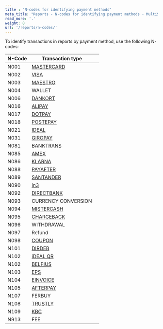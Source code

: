```yaml
---
title : "N-codes for identifying payment methods"
meta_title: "Reports - N-codes for identifying payment methods - MultiSafepay Docs"
read_more: '.'
weight: 8
url: '/reports/n-codes/'
---
```


To identify transactions in reports by payment method, use the following N-codes:

| N-Code | Transaction type  |   |
|---|---|---|
| N001   | [MASTERCARD](/payment-methods/mastercard)  |   |
| N002   | [VISA](/payment-methods/visa)   |   |
| N003   | [MAESTRO](/payment-methods/maestro)   |   |
| N004   | WALLET   |   |
| N006   | [DANKORT](/payment-methods/dankort)   |   |
| N016   | [ALIPAY](/payment-methods/alipay)   |   |
| N017   | [DOTPAY](/payment-methods/dotpay)   |   |
| N018   | [POSTEPAY](/payment-methods/postepay)  |   |
| N021   | [IDEAL](/payment-methods/ideal)   |   |
| N031   | [GIROPAY](/payment-methods/giropay)   |   |
| N081   | [BANKTRANS](/payment-methods/bank-transfer)  |   |
| N085   | [AMEX](/payment-methods/american-express)     |   |
| N086   | [KLARNA](/payment-methods/klarna)    |   |
| N088   | [PAYAFTER](/payment-methods/pay-after-delivery)  |   |
| N089   | [SANTANDER](/payment-methods/betaal-per-maand)  |   |
| N090   | [in3](/payment-methods/in3)  |   |
| N092   | [DIRECTBANK](/payment-methods/sofort)  |   |
| N093   | CURRENCY CONVERSION     |   |
| N094   | [MISTERCASH](/payment-methods/bancontact)  |   |
| N095   | [CHARGEBACK](/payments/chargebacks/) |   |
| N096   | WITHDRAWAL  |   |
| N097   | Refund     |   |
| N098   | [COUPON](/payment-methods/gift-cards)    |   |
| N101   | [DIRDEB](/payment-methods/sepa-direct-debit)   |   |
| N102   | [iDEAL QR](/payment-methods/ideal)   |   |
| N102   | [BELFIUS](/payment-methods/belfius)    |   |
| N103   | [EPS](/payment-methods/eps)     |   |
| N104   | [EINVOICE](/payment-methods/e-invoicing)   |   |
| N105   | [AFTERPAY](/payment-methods/afterpay)     |   |
| N107   | FERBUY      |   |
| N108   | [TRUSTLY](/payment-methods/trustly)   |   |
| N109   | [KBC](/payment-methods/cbc-kbc)    |   |
| N913   | FEE     |   |
